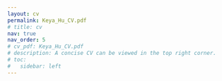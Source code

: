```yaml
---
layout: cv
permalink: Keya_Hu_CV.pdf
# title: cv
nav: true
nav_order: 5
# cv_pdf: Keya_Hu_CV.pdf
# description: A concise CV can be viewed in the top right corner.
# toc:
#   sidebar: left
---
```

